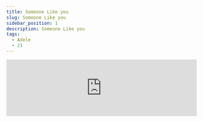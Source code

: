 ```yaml
---
title: Someone Like you
slug: Someone Like you
sidebar_position: 1
description: Someone Like you
tags:
  - Adele
  - 21
---
```


<iframe
  width="100%"
  height={315}
  src="https://www.youtube.com/embed/hLQl3WQQoQ0"
  title="YouTube video player"
  frameBorder={0}
  allow="accelerometer; autoplay; clipboard-write; encrypted-media; gyroscope; picture-in-picture; web-share"
  allowFullScreen=""
/>


>「像你一樣的人」「一個喜歡你的人」


## 翻譯
I heard that you're settled down

我聽說你有歸屬了

That you found a girl and you're married now

你找到一個適合你的，並娶了他

I heard that your dreams came true

我聽說你的夢想成真了

Guess she gave you things, I didn't give to you

我想他給了你，我沒有給你的

Old friend, why are you so shy?

老朋友， 為何這麼害羞

Ain't like you to hold back or hide from the light

為畏縮縮的，躲在陰暗的角落

I hate to turn up out of the blue, uninvited

我討厭 突如其來的出現，不請自來

But I couldn't stay away, I couldn't fight it

我沒辦法離開 情不自禁

I had hoped you'd see my face

我好希望你當下看著我的臉

And that you'd be reminded that for me, it isn't over

然後對著我說 ，一切都還沒有結束

Never mind, I'll find someone like you

算了吧，我會找個和你一樣好的

I wish nothing but the best for you, too

沒有什麼好祝福， 但希望你幸福

"Don't forget me, " I beg

I remember you said

“不要忘記我”， 希望我會記得你說過

"Sometimes it lasts in love, but sometimes it hurts instead"

有時愛是不滅的， 但傷痕卻是永恆的

"Sometimes it lasts in love, but sometimes it hurts instead"

有時愛是不滅的， 但傷痕卻是永恆的

You know how the time flies

時間飛速流逝

Only yesterday was the time of our lives

我們共同生活的記憶 似乎只停留在過去

We were born and raised in a summer haze

我們在夏日裡出生並長大

Bound by the surprise of our glory days

光輝的歲月成長的喜悅構成了我們的紐帶

## bridge

Nothing compares, no worries or cares

沒有比較，無憂無愁

Regrets and mistakes, they're memories made

錯誤和後悔， 回憶已經留下

Who would have known how bittersweet this would taste?

誰又知道那一段回憶的酸甜苦辣？

Never mind, I'll find someone like you

算了吧，我會找個和你一樣好的

I wish nothing but the best for you, too

沒有什麼好祝福， 但希望你幸福

"Don't forget me, " I beg

I remember you said

“不要忘記我”， 希望我會記得你說過

"Sometimes it lasts in love, but sometimes it hurts instead"

有時愛是不滅的， 但傷痕卻是永恆的

"Sometimes it lasts in love, but sometimes it hurts instead"

有時愛是不滅的， 但傷痕卻是永恆的